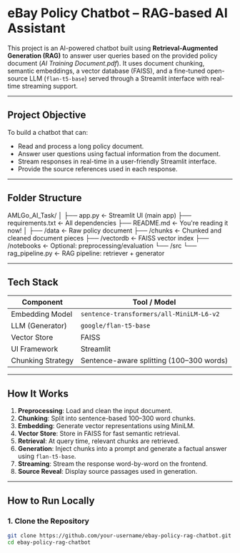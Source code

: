 #  eBay Policy Chatbot – RAG-based AI Assistant

This project is an AI-powered chatbot built using **Retrieval-Augmented Generation (RAG)** to answer user queries based on the provided policy document (*AI Training Document.pdf*). It uses document chunking, semantic embeddings, a vector database (FAISS), and a fine-tuned open-source LLM (`flan-t5-base`) served through a Streamlit interface with real-time streaming support.

---

##  Project Objective

To build a chatbot that can:
- Read and process a long policy document.
- Answer user questions using factual information from the document.
- Stream responses in real-time in a user-friendly Streamlit interface.
- Provide the source references used in each response.

---

## Folder Structure

AMLGo_AI_Task/
│
├── app.py ← Streamlit UI (main app)
├── requirements.txt ← All dependencies
├── README.md ← You're reading it now!
│
├── /data ← Raw policy document
├── /chunks ← Chunked and cleaned document pieces
├── /vectordb ← FAISS vector index
├── /notebooks ← Optional: preprocessing/evaluation
└── /src
└── rag_pipeline.py ← RAG pipeline: retriever + generator


---

##  Tech Stack

| Component           | Tool / Model                         |
|--------------------|--------------------------------------|
| Embedding Model     | `sentence-transformers/all-MiniLM-L6-v2` |
| LLM (Generator)     | `google/flan-t5-base`               |
| Vector Store        | FAISS                               |
| UI Framework        | Streamlit                           |
| Chunking Strategy   | Sentence-aware splitting (100–300 words) |

---

## How It Works

1. **Preprocessing**: Load and clean the input document.
2. **Chunking**: Split into sentence-based 100–300 word chunks.
3. **Embedding**: Generate vector representations using MiniLM.
4. **Vector Store**: Store in FAISS for fast semantic retrieval.
5. **Retrieval**: At query time, relevant chunks are retrieved.
6. **Generation**: Inject chunks into a prompt and generate a factual answer using `flan-t5-base`.
7. **Streaming**: Stream the response word-by-word on the frontend.
8. **Source Reveal**: Display source passages used in generation.

---

##  How to Run Locally

### 1. Clone the Repository

```bash
git clone https://github.com/your-username/ebay-policy-rag-chatbot.git
cd ebay-policy-rag-chatbot
